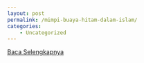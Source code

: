 ```yaml
---
layout: post
permalink: /mimpi-buaya-hitam-dalam-islam/
categories:
    - Uncategorized
---
```


[Baca Selengkapnya](/10)